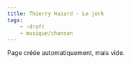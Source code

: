 ```yaml
---
title: Thierry Hazard - Le jerk
tags:
    - -draft
    - musique/chanson
---
```


Page créée automatiquement, mais vide.
